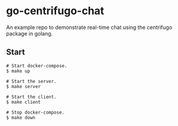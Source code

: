 # go-centrifugo-chat

An example repo to demonstrate real-time chat using the centrifugo package in golang.

## Start

```
# Start docker-compose.
$ make up

# Start the server.
$ make server

# Start the client.
$ make client

# Stop docker-compose.
$ make down
```
